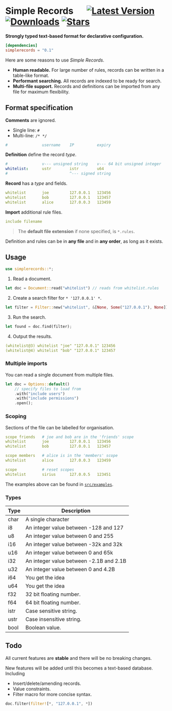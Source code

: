 # Simple Records &emsp; [![Latest Version]][crates.io] [![Downloads]][crates.io] [![Stars]][github.com]

[Stars]: https://shields.io/github/stars/siriusmart/simplerecords?style=social
[Downloads]: https://img.shields.io/crates/d/simplerecords?label=crates.io%20downloads
[Latest Version]: https://img.shields.io/crates/v/simplerecords
[crates.io]: https://crates.io/crates/simplerecords
[github.com]: https://github.com/siriusmart/simplerecords

**Strongly typed text-based format for declarative configuration.**

```toml
[dependencies]
simplerecords = "0.1"
```

Here are some reasons to use *Simple Records*.
- **Human readable.** For large number of rules, records can be written in a table-like format.
- **Performant searching.** All records are indexed to be ready for search.
- **Multi-file support.** Records and definitions can be imported from any file for maximum flexibility.

## Format specification

**Comments** are ignored.
- Single line: `#`
- Multi-line: `/* */`
```yml
#               username    IP          expiry
```

**Definition** define the record *type*.
```yml
#               v--- unsigned string    v--- 64 bit unsigned integer
whitelist:      ustr        istr        u64
#                           ^--- signed string
```
**Record** has a *type* and fields.
```yml
whitelist       joe         127.0.0.1   123456
whitelist       bob         127.0.0.1   123457
whitelist       alice       127.0.0.3   123459
```
**Import** additional rule files.
```yml
include filename
```

> The **default file extension** if none specified, is `*.rules`.

Definition and rules can be in **any file** and in **any order**, as long as it exists.

## Usage
```rs
use simplerecords::*;
```
1. Read a document.
```rs
let doc = Document::read("whitelist") // reads from whitelist.rules
```
2. Create a search filter for `* '127.0.0.1' *`.
```rs
let filter = Filter::new("whitelist", &[None, Some("127.0.0.1"), None])
```
3. Run the search.
```rs
let found = doc.find(filter);
```
4. Output the results.
```yml
(whitelist@3) whitelist "joe" "127.0.0.1" 123456
(whitelist@4) whitelist "bob" "127.0.0.1" 123457
```

### Multiple imports

You can read a single document from multiple files.

```rs
let doc = Options::default()
    // specify files to load from
    .with("include users")
    .with("include permissions")
    .open();
```

### Scoping

Sections of the file can be labelled for organisation.

```yml
scope friends   # joe and bob are in the 'friends' scope
whitelist       joe         127.0.0.1   123456
whitelist       bob         127.0.0.1   123457

scope members   # alice is in the 'members' scope
whitelist       alice       127.0.0.3   123459

scope           # reset scopes
whitelist       sirius      127.0.0.5   123451
```

The examples above can be found in [`src/examples`](https://github.com/Siriusmart/simplerecords/blob/master/examples).

### Types

|Type|Description|
|---|---|
|char|A single character|
|i8|An integer value between -128 and 127|
|u8|An integer value between 0 and 255|
|i16|An integer value between -32k and 32k|
|u16|An integer value between 0 and 65k|
|i32|An integer value between -2.1B and 2.1B|
|u32|An integer value between 0 and 4.2B|
|i64|You get the idea|
|u64|You get the idea|
|f32|32 bit floating number.|
|f64|64 bit floating number.|
|istr|Case sensitive string.|
|ustr|Case insensitive string.|
|bool|Boolean value.|

## Todo

All current features are **stable** and there will be no breaking changes.

New features will be added until this becomes a text-based database. Including
- Insert/delete/amending records.
- Value constraints.
- Filter macro for more concise syntax.
```rs
doc.filter(filter![*, "127.0.0.1", *])
```
